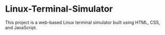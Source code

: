 # Linux-Terminal-Simulator
This project is a web-based Linux terminal simulator built using HTML, CSS, and JavaScript.
